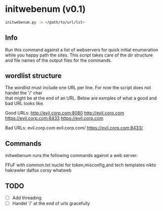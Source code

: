 # initwebenum (v0.1)
```sh
initwebenum.py -w </path/to/url/lst>
```

## Info
Run this command against a list of webservers for quick initial enumeration while you 
happy path the sites. This script takes care of the dir structure and file names of 
the output files for the commands. 

## wordlist structure 
The wordlist must include one URL per line. For now the script does not handel the '/' char  
that might be at the end of an URL. Below are exmples of what a good and bad URL looks like. 

Good URLs:
http://evil.corp.com:8080
http://evil.corp.com
https://evil.corp.com:8433
https://evil.corp.com

Bad URLs:
evil.corp.com
evil.corp.com/
https://evil.corp.com:8433/

## Commands 
initwebenum runs the following commands against a web server: 

FFuF with common.txt
nuclei for token,misconfig,and tech templates 
nikto
hakrawler
dalfox
corsy
whatweb

## TODO
- [ ] Add threading
- [ ] Handel '/' at the end of urls gracefully
